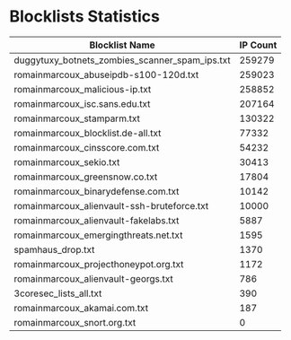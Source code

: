 # Blocklists Statistics
| Blocklist Name | IP Count |
|----|----|
| duggytuxy_botnets_zombies_scanner_spam_ips.txt | 259279 |
| romainmarcoux_abuseipdb-s100-120d.txt | 259023 |
| romainmarcoux_malicious-ip.txt | 258852 |
| romainmarcoux_isc.sans.edu.txt | 207164 |
| romainmarcoux_stamparm.txt | 130322 |
| romainmarcoux_blocklist.de-all.txt | 77332 |
| romainmarcoux_cinsscore.com.txt | 54232 |
| romainmarcoux_sekio.txt | 30413 |
| romainmarcoux_greensnow.co.txt | 17804 |
| romainmarcoux_binarydefense.com.txt | 10142 |
| romainmarcoux_alienvault-ssh-bruteforce.txt | 10000 |
| romainmarcoux_alienvault-fakelabs.txt | 5887 |
| romainmarcoux_emergingthreats.net.txt | 1595 |
| spamhaus_drop.txt | 1370 |
| romainmarcoux_projecthoneypot.org.txt | 1172 |
| romainmarcoux_alienvault-georgs.txt | 786 |
| 3coresec_lists_all.txt | 390 |
| romainmarcoux_akamai.com.txt | 187 |
| romainmarcoux_snort.org.txt | 0 |
